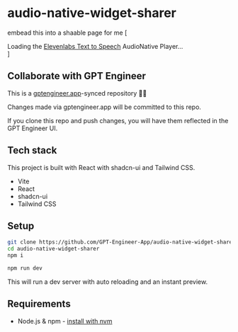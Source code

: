 # audio-native-widget-sharer

embead this into a shaable page for me [<!DOCTYPE html>
<html lang="en">
<head>
    <meta charset="UTF-8">
    <meta name="viewport" content="width=device-width, initial-scale=1.0">
    <title>Elevenlabs AudioNative Widget</title>
</head>
<body>
    <div id="elevenlabs-audionative-widget" data-height="90" data-width="100%" data-frameborder="no" data-scrolling="no" data-publicuserid="854370cc792871db8c3d5d6ee35f7dbe41b01c23a77a45fcce6b0b3a48ceb045" data-playerurl="https://elevenlabs.io/player/index.html" data-projectid="hSEFTqMxPyZfBc2uw8WZ" >
        Loading the <a href="https://elevenlabs.io/text-to-speech" target="_blank" rel="noopener">Elevenlabs Text to Speech</a> AudioNative Player...
    </div>
    <script src="https://elevenlabs.io/player/audioNativeHelper.js" type="text/javascript"></script>
</body>
</html>
]

## Collaborate with GPT Engineer

This is a [gptengineer.app](https://gptengineer.app)-synced repository 🌟🤖

Changes made via gptengineer.app will be committed to this repo.

If you clone this repo and push changes, you will have them reflected in the GPT Engineer UI.

## Tech stack

This project is built with React with shadcn-ui and Tailwind CSS.

- Vite
- React
- shadcn-ui
- Tailwind CSS

## Setup

```sh
git clone https://github.com/GPT-Engineer-App/audio-native-widget-sharer.git
cd audio-native-widget-sharer
npm i
```

```sh
npm run dev
```

This will run a dev server with auto reloading and an instant preview.

## Requirements

- Node.js & npm - [install with nvm](https://github.com/nvm-sh/nvm#installing-and-updating)
